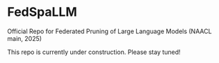 # FedSpaLLM
Official Repo for Federated Pruning of Large Language Models (NAACL main, 2025)

This repo is currently under construction. Please stay tuned!
